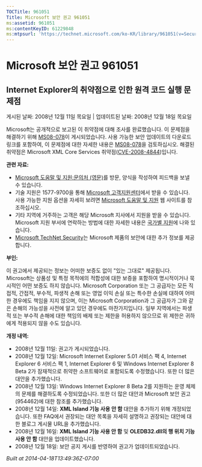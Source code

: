 ```yaml
---
TOCTitle: 961051
Title: Microsoft 보안 권고 961051
ms:assetid: 961051
ms:contentKeyID: 61229848
ms:mtpsurl: 'https://technet.microsoft.com/ko-KR/library/961051(v=Security.10)'
---
```


Microsoft 보안 권고 961051
==========================

Internet Explorer의 취약점으로 인한 원격 코드 실행 문제점
---------------------------------------------------------

게시된 날짜: 2008년 12월 11일 목요일 | 업데이트된 날짜: 2008년 12월 18일 목요일

Microsoft는 공개적으로 보고된 이 취약점에 대해 조사를 완료했습니다. 이 문제점을 해결하기 위해 [MS08-078](http://go.microsoft.com/fwlink/?linkid=137335)이 게시되었습니다. 사용 가능한 보안 업데이트의 다운로드 링크를 포함하여, 이 문제점에 대한 자세한 내용은 [MS08-078](http://go.microsoft.com/fwlink/?linkid=137335)을 검토하십시오. 해결된 취약점은 Microsoft XML Core Services 취약점([CVE-2008-4844](http://www.cve.mitre.org/cgi-bin/cvename.cgi?name=cve-2008-4844))입니다.

**관련 자료:**

-   [Microsoft 도움말 및 지원:문의처 (영문)](https://support.microsoft.com/common/survey.aspx?scid=sw;en;1257&amp;showpage=1&amp;ws=technet&amp;sd=tech)를 방문, 양식을 작성하여 피드백을 보낼 수 있습니다.
-   기술 지원은 1577-9700을 통해 [Microsoft 고객지원센터](http://go.microsoft.com/fwlink/?linkid=21131)에서 받을 수 있습니다. 사용 가능한 지원 옵션을 자세히 보려면 [Microsoft 도움말 및 지원](http://support.microsoft.com/) 웹 사이트를 참조하십시오.
-   기타 지역에 거주하는 고객은 해당 Microsoft 지사에서 지원을 받을 수 있습니다. Microsoft 지원 부서에 연락하는 방법에 대한 자세한 내용은 [국가별 지원](http://go.microsoft.com/fwlink/?linkid=21155)에 나와 있습니다.
-   [Microsoft TechNet Security](http://go.microsoft.com/fwlink/?linkid=21132)는 Microsoft 제품의 보안에 대한 추가 정보를 제공합니다.

**부인:**

이 권고에서 제공되는 정보는 어떠한 보증도 없이 "있는 그대로" 제공됩니다. Microsoft는 상품성 및 특정 목적에의 적합성에 대한 보증을 포함하여 명시적이거나 묵시적인 어떤 보증도 하지 않습니다. Microsoft Corporation 또는 그 공급자는 모든 직접적, 간접적, 부수적, 파생적 손해 또는 영업 이익 손실 또는 특수한 손실에 대하여 어떠한 경우에도 책임을 지지 않으며, 이는 Microsoft Corporation과 그 공급자가 그와 같은 손해의 가능성을 사전에 알고 있던 경우에도 마찬가지입니다. 일부 지역에서는 파생적 또는 부수적 손해에 대한 책임의 배제 또는 제한을 허용하지 않으므로 위 제한은 귀하에게 적용되지 않을 수도 있습니다.

**개정 내역:**

-   2008년 12월 11일: 권고가 게시되었습니다.
-   2008년 12월 12일: Microsoft Internet Explorer 5.01 서비스 팩 4, Internet Explorer 6 서비스 팩 1, Internet Explorer 6 및 Windows Internet Explorer 8 Beta 2가 잠재적으로 취약한 소프트웨어로 포함되도록 수정했습니다. 또한 더 많은 대안을 추가했습니다.
-   2008년 12월 13일: Windows Internet Explorer 8 Beta 2를 지원하는 운영 체제의 문제를 해결하도록 수정되었습니다. 또한 더 많은 대안과 Microsoft 보안 권고(954462)에 대한 참조를 추가했습니다.
-   2008년 12월 14일: **XML Island 기능 사용 안 함** 대안을 추가하기 위해 개정되었습니다. 또한 FAQ에서 권장되는 대안 목록을 자세히 설명하고 권장되는 대안에 대한 블로그 게시물 URL을 추가했습니다.
-   2008년 12월 16일: **XML Island 기능 사용 안 함** 및 **OLEDB32.dll의 행 위치 기능 사용 안 함** 대안을 업데이트했습니다.
-   2008년 12월 18일: 보안 공지 게시를 반영하여 권고가 업데이트되었습니다.

*Built at 2014-04-18T13:49:36Z-07:00*
